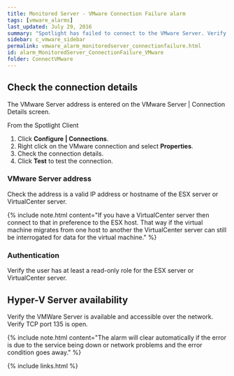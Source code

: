 ```yaml
---
title: ﻿Monitored Server - VMware Connection Failure alarm
tags: [vmware_alarms]
last_updated: July 29, 2016
summary: "Spotlight has failed to connect to the VMware Server. Verify the VMware server address and authentication details are correct."
sidebar: c_vmware_sidebar
permalink: vmware_alarm_monitoredserver_connectionfailure.html
id: alarm_MonitoredServer_ConnectionFailure_VMware
folder: ConnectVMware
---
```




## Check the connection details

The VMware Server address is entered on the VMware Server \| Connection Details screen.

From the Spotlight Client

1.  Click **Configure \| Connections**.
2.  Right click on the VMware connection and select **Properties**.
3.  Check the connection details.
4.  Click **Test** to test the connection.

### VMware Server address

Check the address is a valid IP address or hostname of the ESX server or VirtualCenter server.

{% include note.html content="If you have a VirtualCenter server then connect to that in preference to the ESX host. That way if the virtual machine migrates from one host to another the VirtualCenter server can still be interrogated for data for the virtual machine." %}

### Authentication

Verify the user has at least a read-only role for the ESX server or VirtualCenter server.

## Hyper-V Server availability

Verify the VMWare Server is available and accessible over the network. Verify TCP port 135 is open.


{% include note.html content="The alarm will clear automatically if the error is due to the service being down or network problems and the error condition goes away." %}


{% include links.html %}
